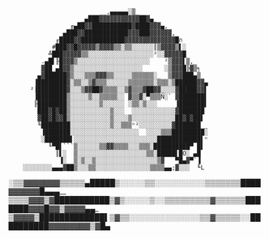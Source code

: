 
                             __,▄▄▄▄▄░▒_
                        _▄███▓▓▓▓▓▓▓▓▓▓▓██▓▄_
                     ╓▄██▓▓███████████▓████▓▓▓▄,
                   ▄███▓▓████████████▓▓▓███▓▓▓▓▓▓,
                 ╓████▓▓████████████▓▓▓▓▓▓▓▓▓▓▓▓▓▓█∩
                #███▓▓█▓▓▓▓▓▒▓▓▓▓▒▒░▒▒░░░░░░║▒▓▓▓▓▒▌░
               ╩███▓▓▓▓▓▒▒░░░░░░░░░░░░░░░░░░²░░▓▓▓▓▓█
             .▄█▌╟█▓▓▓▒░░░░░░░░░░░░░░░░░░░░    ²▒▓▓▓▌▒,_
             ▓██_▄█▓▓▒░░░░░░░░░░░░░░░░░░░      ░▒▓▓▓█╠▓▒╕
            ▄▓██████▓▒░░░▒▒▒▓▓▓▒▒░░░░░▒▒▒▒▒▒░_  ▒▓▓▓███▄▒_
           ▐████████▓░▒▒░░▒▓▒▒▒░░░░░░▒▒▒▒▒▒▒░▒▒▒░▒██████▓▓▄
          ²▐████████▓░░░▒▓▓██▓▒▒▒▒░░▒▓▒▒▒▓██▓▓░░░░▓█████▓▓▌
           ▐████████▒░░░░░▒░░▒▒▒▒▒░░ ▓▒▒▓░▀▒▒▒Ñ░` ▓███████▌
           ╟████████▒░░░░░░░░▒░░░░░░ ░▒▒░▒░░░     ▐███████▌
            ███▓█▓██▒░░░░░░░░░░░▒░░░  ░░░░░░░░░░░░▓███████
            ▓██▓█▓▓█▒░░░░░░░░░░░▒░░░░▒░░░░░░░░░░░░██▓█▓██▌
            ╙████████░░░░░░░░░░░▒░░▒▒▒ⁿ²░░░░░░░░░▓███████ _
             ▐███████░░░░░░░░░░░░░░░░░░░  ░░░░▒▒▒█████████░
             ░███████▌░░░░░░░░░░░░░░░░░░░░░░░████████████▌ⁿ
               ╙▀█▌```▒░░░░░░▒▒▓▓▒▒▒▒░░░▒▒▒░██████████▀ █▌
                 ║▌░  ▒░░░░░░░░░░░░░░░░░░░▒▒░█████▌█Ö░ ▄█
                  ▐░  ▒░▒░░▒░░░░░░░░░░░░░░░░░▒▓   ▀█▄▓▀`▐
        ░░░░░░░░▄▄▄▓██▒░░░▒▒░░░░░░░░░░░░░░░▒▒▒▒▄▄;▓░░░  ╙L
 ░▒▒▓▓▓▓▓▓▓▒▒▒▒▒▄█████▒░░░░░▒▒░░░░░░░░░░▒▒▒▒▒▒▒████▓▓▓▓▓▓█▄▄▄__
▒▒▒▒▓▓▓▒▓███████████▒▓▒░░░░░▒░░▒▒▒▒▒▒▒▒▒▓▒▒▒▒▒▒███████▓▓▓█▓▓▒▓▓▓▓▄▄_
▒▓▓▓▓▒█████████████▌▒▓▒▒░░░░░░░░░░░░░░▒▒▓▒▒▒▒▒░░██████████▓▓▓▓▓▓▓▓▒▓█▄
